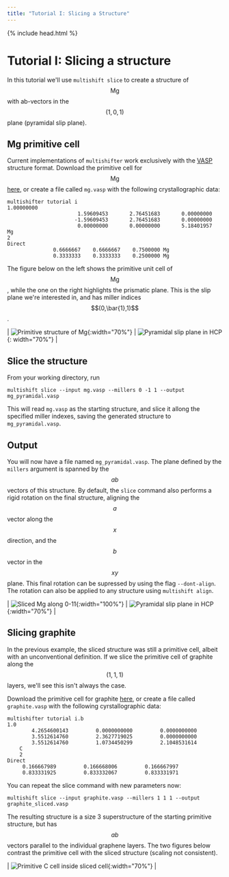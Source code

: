 ```yaml
---
title: "Tutorial I: Slicing a Structure"
---
```

{% include head.html %}

# Tutorial I: Slicing a structure
In this tutorial we'll use `multishift slice` to create a structure of $$\mathrm{Mg}$$ with ab-vectors in the $$(1,0,1)$$ plane (pyramidal slip plane).

## Mg primitive cell
Current implementations of `multishifter` work exclusively with the [VASP](https://cms.mpi.univie.ac.at/vasp/guide/node59.html) structure format.
Download the primitive cell for $$\mathrm{Mg}$$ [here](./mg.vasp), or create a file called `mg.vasp` with the following crystallographic data:

    multishifter tutorial i
    1.00000000
                           1.59609453       2.76451683       0.00000000
                          -1.59609453       2.76451683       0.00000000
                           0.00000000       0.00000000       5.18401957
    Mg
    2
    Direct
                   0.6666667    0.6666667    0.7500000 Mg
                   0.3333333    0.3333333    0.2500000 Mg

The figure below on the left shows the primitive unit cell of $$\mathrm{Mg}$$, while the one on the right highlights the prismatic plane.
This is the slip plane we're interested in, and has miller indices $$(0,\bar{1},1)$$.

| ![Primitive structure of Mg](./mg.png){:width="70%"} | ![Pyramidal slip plane in HCP](./pyraslip.svg){: width="70%"} |

## Slice the structure
From your working directory, run

```
multishift slice --input mg.vasp --millers 0 -1 1 --output mg_pyramidal.vasp
```

This will read `mg.vasp` as the starting structure, and slice it allong the specified miller indexes, saving the generated structure to `mg_pyramidal.vasp`.

## Output
You will now have a file named `mg_pyramidal.vasp`.
The plane defined by the `millers` argument is spanned by the $$ab$$ vectors of this structure.
By default, the `slice` command also performs a rigid rotation on the final structure, aligning the $$a$$ vector along the $$x$$ direction, and the $$b$$ vector in the $$xy$$ plane.
This final rotation can be supressed by using the flag `--dont-align`.
The rotation can also be applied to any structure using `multishift align`.

| ![Sliced Mg along 0-11](./mg_pyramidal.png){:width="100%"} | ![Pyramidal slip plane in HCP](./pyraslip_unit.svg){:width="70%"} |

## Slicing graphite
In the previous example, the sliced structure was still a primitive cell, albeit with an unconventional definition.
If we slice the primitive cell of graphite along the $$(1,1,1)$$ layers, we'll see this isn't always the case.

Download the primitive cell for graphite [here]("./graphite.vasp"), or create a file called `graphite.vasp` with the following cyrstallographic data:

    multishifter tutorial i.b
    1.0
            4.2654600143         0.0000000000         0.0000000000
            3.5512614760         2.3627719025         0.0000000000
            3.5512614760         1.0734450299         2.1048531614
        C
        2
    Direct
         0.166667989         0.166668006         0.166667997
         0.833331925         0.833332067         0.833331971

You can repeat the slice command with new parameters now:

```
multishift slice --input graphite.vasp --millers 1 1 1 --output graphite_sliced.vasp
```

The resulting structure is a size 3 superstructure of the starting primitive structure, but has $$ab$$ vectors parallel to the individual graphene layers.
The two figures below contrast the primitive cell with the sliced structure (scaling not consistent).

| ![Primitive C cell inside sliced cell](./graphite_intersection.png){:width="70%"} |
